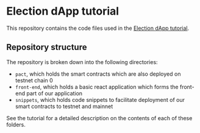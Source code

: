 # Election dApp tutorial

This repository contains the code files used in the [Election dApp tutorial](https://github.com/kadena-community/docs/blob/master/docs/build/guides/building-a-voting-dapp.md).

## Repository structure

The repository is broken down into the following directories:

* `pact`, which holds the smart contracts which are also deployed on testnet chain 0
* `front-end`, which holds a basic react application which forms the front-end part of our application
* `snippets`, which holds code snippets to facilitate deployment of our smart contracts to testnet and mainnet

See the tutorial for a detailed description on the contents of each of these folders.
